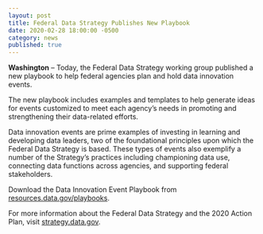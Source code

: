 ```yaml
---
layout: post
title: Federal Data Strategy Publishes New Playbook
date: 2020-02-28 18:00:00 -0500
category: news
published: true
---
```


**Washington** – Today, the Federal Data Strategy working group published a new playbook to help federal agencies plan and hold data innovation events.

The new playbook includes examples and templates to help generate ideas for events customized to meet each agency’s needs in promoting and strengthening their data-related efforts.

Data innovation events are prime examples of investing in learning and developing data leaders, two of the foundational principles upon which the Federal Data Strategy is based. These types of events also exemplify a number of the Strategy’s practices including championing data use, connecting data functions across agencies, and supporting federal stakeholders.

Download the Data Innovation Event Playbook from [resources.data.gov/playbooks](https://resources.data.gov/playbooks/).

For more information about the Federal Data Strategy and the 2020 Action Plan, visit [strategy.data.gov](https://strategy.data.gov).

